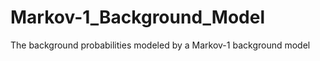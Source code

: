 Markov-1_Background_Model
=========================

The background probabilities modeled by a Markov-1 background model

